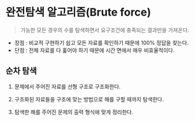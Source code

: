 # 완전탐색 알고리즘(Brute force)

>  가능한 모든 경우의 수를 탐색하면서 요구조건에 충족되는 결과만을 가져온다.

- 장점 : 비교적 구현하기 쉽고 모든 자료를 확인하기 때문에 100% 정답을 찾는다.
- 단점 : 전체 자료를 다 훑어야 하기 때문에 시간 면에서 매우 비효율적이다.



## 순차 탐색

1. 문제에서 주어진 자료를 선형 구조로 구조화한다.

2. 구조화된 자료들을 구조에 맞는 방법으로 해를 구할 때까지 탐색한다.
3. 탐색한 해를 주어진 문제의 출력 형식에 맞게 정리한다.